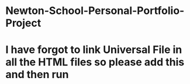 # Newton-School-Personal-Portfolio-Project
# I have forgot to link Universal File in all the HTML files so please add this and then run
